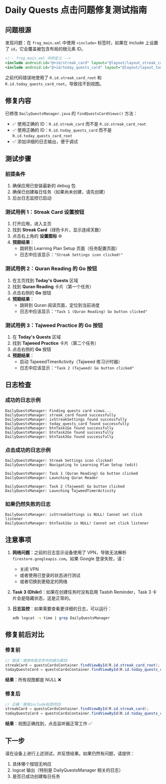 # Daily Quests 点击问题修复测试指南

## 问题根源
发现问题：在 `frag_main.xml` 中使用 `<include>` 标签时，如果在 include 上设置了 `id`，它会覆盖被包含布局的根元素 ID。

```xml
<!-- frag_main.xml 中的定义 -->
<include android:id="@+id/streak_card" layout="@layout/layout_streak_card" />
<include android:id="@+id/today_quests_card" layout="@layout/layout_today_quests_card" />
```

之前代码错误地使用了 `R.id.streak_card_root` 和 `R.id.today_quests_card_root`，导致找不到视图。

## 修复内容
已修改 `DailyQuestsManager.java` 的 `findQuestsCardViews()` 方法：
- ✅ 使用正确的 ID：`R.id.streak_card` 而不是 `R.id.streak_card_root`
- ✅ 使用正确的 ID：`R.id.today_quests_card` 而不是 `R.id.today_quests_card_root`
- ✅ 添加详细的日志输出，便于调试

## 测试步骤

### 前提条件
1. 确保应用已安装最新的 debug 包
2. 确保已创建每日任务（如果尚未创建，请先创建）
3. 后台日志监控已启动

### 测试用例 1：Streak Card 设置按钮
1. 打开应用，进入主页
2. 找到 **Streak Card**（绿色卡片，显示连续天数）
3. 点击右上角的 **设置图标** ⚙️
4. **预期结果**：
   - 跳转到 Learning Plan Setup 页面（任务配置页面）
   - 日志中应该显示：`"Streak Settings icon clicked!"`

### 测试用例 2：Quran Reading 的 Go 按钮
1. 在主页找到 **Today's Quests** 区域
2. 找到 **Quran Reading** 卡片（第一个任务）
3. 点击右侧的 **Go** 按钮
4. **预期结果**：
   - 跳转到 Quran 阅读页面，定位到当前进度
   - 日志中应该显示：`"Task 1 (Quran Reading) Go button clicked"`

### 测试用例 3：Tajweed Practice 的 Go 按钮
1. 在 **Today's Quests** 区域
2. 找到 **Tajweed Practice** 卡片（第二个任务）
3. 点击右侧的 **Go** 按钮
4. **预期结果**：
   - 启动 TajweedTimerActivity（Tajweed 练习计时器）
   - 日志中应该显示：`"Task 2 (Tajweed) Go button clicked"`

## 日志检查

### 成功的日志示例
```
DailyQuestsManager: Finding quests card views...
DailyQuestsManager: streak_card found successfully
DailyQuestsManager: ivStreakSettings found successfully
DailyQuestsManager: today_quests_card found successfully
DailyQuestsManager: btnTask1Go found successfully
DailyQuestsManager: btnTask2Go found successfully
DailyQuestsManager: btnTask3Go found successfully
```

### 点击成功的日志示例
```
DailyQuestsManager: Streak Settings icon clicked!
DailyQuestsManager: Navigating to Learning Plan Setup (edit)
```

```
DailyQuestsManager: Task 1 (Quran Reading) Go button clicked
DailyQuestsManager: Launching Quran Reader
```

```
DailyQuestsManager: Task 2 (Tajweed) Go button clicked
DailyQuestsManager: Launching TajweedTimerActivity
```

### 如果仍然失败的日志
```
DailyQuestsManager: ivStreakSettings is NULL! Cannot set click listener
DailyQuestsManager: btnTask1Go is NULL! Cannot set click listener
```

## 注意事项

1. **网络问题**：之前的日志显示设备使用了 VPN，导致无法解析 `firestore.googleapis.com`。如果 Google 登录失败，请：
   - 关闭 VPN
   - 或者使用已登录的状态进行测试
   - 或者切换到更稳定的网络

2. **Task 3 (Dhikr)**：如果在创建任务时没有启用 Tasbih Reminder，Task 3 卡片会是隐藏状态，这是正常的。

3. **日志监控**：如果需要查看更详细的日志，可以运行：
   ```bash
   adb logcat -v time | grep DailyQuestsManager
   ```

## 修复前后对比

### 修复前
```java
// 错误：使用布局文件中的根元素ID
streakCard = questsCardsContainer.findViewById(R.id.streak_card_root);
todayQuestsCard = questsCardsContainer.findViewById(R.id.today_quests_card_root);
```
**结果**：所有视图都是 NULL ❌

### 修复后
```java
// 正确：使用include标签的ID
streakCard = questsCardsContainer.findViewById(R.id.streak_card);
todayQuestsCard = questsCardsContainer.findViewById(R.id.today_quests_card);
```
**结果**：视图正确找到，点击监听器正常工作 ✅

## 下一步
请在设备上进行上述测试，并反馈结果。如果仍然有问题，请提供：
1. 具体哪个按钮无响应
2. logcat 输出（特别是 DailyQuestsManager 相关的日志）
3. 是否已成功创建每日任务

